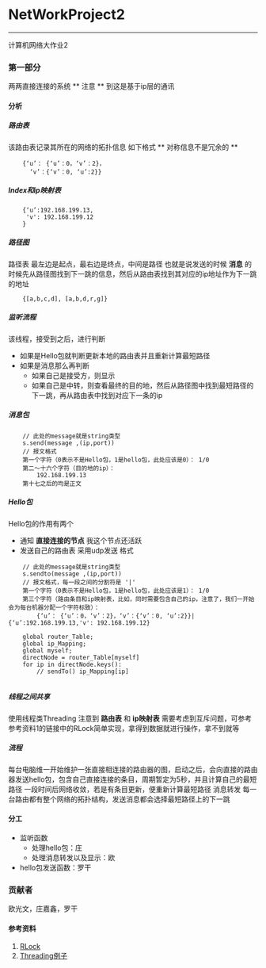 # NetWorkProject2
***

计算机网络大作业2

### 第一部分
两两直接连接的系统
** 注意 ** 到这是基于ip层的通讯

#### 分析
##### 路由表
该路由表记录其所在的网络的拓扑信息
如下格式
** 对称信息不是冗余的 **

```
	{‘u’： {‘u’：0，‘v’：2}，
	  ‘v’：{‘v’：0, ‘u’:2}}

```

##### Index和ip映射表

```
	{‘u’:192.168.199.13,
	 'v': 192.168.199.12
	}

```

##### 路径图
路径表
最左边是起点，最右边是终点，中间是路径
也就是说发送的时候 **消息** 的时候先从路径图找到下一跳的信息，然后从路由表找到其对应的ip地址作为下一跳的地址

```
	{[a,b,c,d], [a,b,d,r,g]}
```

##### 监听流程
该线程，接受到之后，进行判断
* 如果是Hello包就判断更新本地的路由表并且重新计算最短路径
* 如果是消息那么再判断
	* 如果自己是接受方，则显示 
	* 如果自己是中转，则查看最终的目的地，然后从路径图中找到最短路径的下一跳，再从路由表中找到对应下一条的ip
	
##### 消息包

```
	// 此处的message就是string类型
	s.send(message ,(ip,port))
	// 报文格式
	第一个字符（0表示不是Hello包，1是hello包，此处应该是0）： 1/0 
	第二～十六个字符（目的地的ip）：
		192.168.199.13
	第十七之后的均是正文

```

##### Hello包
Hello包的作用有两个
* 通知 **直接连接的节点** 我这个节点还活跃
* 发送自己的路由表
采用udp发送
格式

```
	// 此处的message就是string类型
	s.sendto(message ,(ip,port))
	// 报文格式，每一段之间的分割符是 '|'
	第一个字符（0表示不是Hello包，1是hello包，此处应该是1）： 1/0 
	第三个字符（路由条目和ip映射表，比如，同时需要包含自己的ip，注意了，我们一开始会为每台机器分配一个字符标致）：
		{‘u’： {‘u’：0，‘v’：2}，‘v’：{‘v’：0, ‘u’:2}}|{‘u’:192.168.199.13,'v': 192.168.199.12}
		
	global router_Table;
	global ip_Mapping;
	global myself;
	directNode = router_Table[myself]
	for ip in directNode.keys():
	 	// sendTo() ip_Mapping[ip]
		
```

##### 线程之间共享
使用线程类Threading
注意到 **路由表**  和 **ip映射表** 需要考虑到互斥问题，可参考参考资料1的链接中的RLock简单实现，拿得到数据就进行操作，拿不到就等

##### 流程
每台电脑维一开始维护一张直接相连接的路由器的图，启动之后，会向直接的路由器发送hello包，包含自己直接连接的条目，周期暂定为5秒，并且计算自己的最短路径
一段时间后网络收敛，若是有条目更新，便重新计算最短路径
消息转发
每一台路由都有整个网络的拓扑结构，发送消息都会选择最短路径上的下一跳

#### 分工
* 监听函数
	* 处理hello包：庄
	* 处理消息转发以及显示：欧
* hello包发送函数：罗干


### 贡献者
欧光文，庄嘉鑫，罗干

#### 参考资料
1. [RLock](https://harveyqing.gitbooks.io/python-read-and-write/content/python_advance/python_thread_sync.html)
2. [Threading例子](http://www.ourunix.org/post/206.html)
